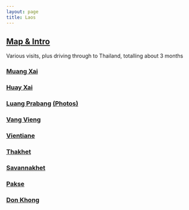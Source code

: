 ```yaml
---
layout: page
title: Laos
---
```


## [Map & Intro](https://goo.gl/maps/o2D7u8eLfVZJi5nw9)
Various visits, plus driving through to Thailand, totalling about 3 months

### [Muang Xai](https://goo.gl/maps/3GUAzEMzjkFZJhsv9)

### [Huay Xai](https://goo.gl/maps/VPk12QvcASLaRdwc9)

### [Luang Prabang](https://goo.gl/maps/5yGsQ2hmuYLqWuV2A) [(Photos)](https://photos.app.goo.gl/At1bK33VpSTHH7Mx8)

### [Vang Vieng](https://goo.gl/maps/8J12NX9SpurL2dFb9)

### [Vientiane](https://goo.gl/maps/a3Gg2k298S7qYUZu8)

### [Thakhet](https://goo.gl/maps/2HooDQYcv3HjWN9s8)

### [Savannakhet](https://goo.gl/maps/tW2Y1VmiwRxA2gmq6)

### [Pakse](https://goo.gl/maps/6GXdHEJkWnVh5DDaA)

### [Don Khong](https://goo.gl/maps/dPDAuRThacjzpAcz8)
